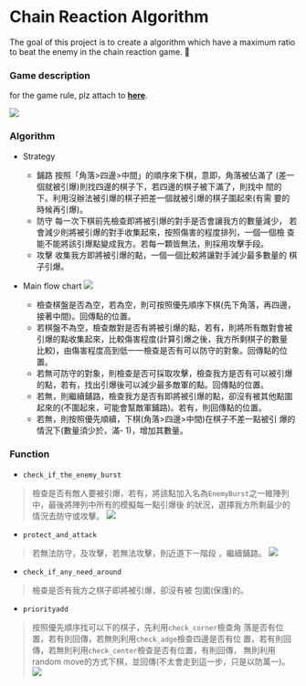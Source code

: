 # Chain Reaction Algorithm
The goal of this project is to create a algorithm which have a maximum ratio to beat the enemy in the chain reaction game. :wind_chime: 

### Game description
for the game rule, plz attach to [**here**](https://www.youtube.com/watch?v=7YGgI02LOtw).

![](https://i.imgur.com/op1l6zh.png)

### Algorithm
* Strategy
    * 鋪路
    按照「角落>四邊>中間」的順序來下棋，意即，角落被佔滿了 (差一個就被引爆)則找四邊的棋子下，若四邊的棋子被下滿了，則找中 間的下。利用沒辦法被引爆的棋子把差一個就被引爆的棋子圍起來(有需 要的時候再引爆)。
    * 防守
    每一次下棋前先檢查即將被引爆的對手是否會讓我方的數量減少， 若會減少則將被引爆的對手收集起來，按照傷害的程度排列，一個一個檢 查能不能將該引爆點變成我方。若每一顆皆無法，則採用攻擊手段。
    * 攻擊
    收集我方即將被引爆的點，一個一個比較將讓對手減少最多數量的 棋子引爆。
    
* Main flow chart
![](https://i.imgur.com/WFg5Ucd.png)
    * 檢查棋盤是否為空，若為空，則可按照優先順序下棋(先下角落，再四邊， 接著中間)。回傳點的位置。
    * 若棋盤不為空，檢查敵對是否有將被引爆的點，若有，則將所有敵對會被 引爆的點收集起來，比較傷害程度(計算引爆之後，我方所剩棋子的數量 比較)，由傷害程度高到低一一檢查是否有可以防守的對象。回傳點的位 置。
    * 若無可防守的對象，則檢查是否可採取攻擊，檢查我方是否有可以被引爆 的點，若有，找出引爆後可以減少最多敵軍的點。回傳點的位置。
    * 若無，則繼續鋪路，檢查我方是否有即將被引爆的點，卻沒有被其他點圍 起來的(不圍起來，可能會幫敵軍鋪路)。若有，則回傳點的位置。
    * 若無，則按照優先順續，下棋(角落>四邊>中間)在棋子不差一點被引
爆的情況下(數量須少於，滿- 1)，增加其數量。

### Function

* `check_if_the_enemy_burst`
> 檢查是否有敵人要被引爆，若有，將該點加入名為`EnemyBurst`之一維陣列中，最後將陣列中所有的模擬每一點引爆後 的狀況，選擇我方所剩最少的情況去防守或攻擊。
![](https://i.imgur.com/QB1J8KK.png)

* `protect_and_attack`
> 若無法防守，及攻擊，若無法攻擊，則近道下一階段 ，繼續鋪路。
![](https://i.imgur.com/awW1VAa.png)

* `check_if_any_need_around`
> 檢查是否有我方之棋子即將被引爆，卻沒有被 包圍(保護)的。
* `priorityadd`
> 按照優先順序找可以下的棋子，先利用`check_corner`檢查角 落是否有位置，若有則回傳，若無則利用`check_adge`檢查四邊是否有位 置，若有則回傳，若無則利用`check_center`檢查是否有位置，有則回傳， 無則利用random move的方式下棋，並回傳(不太會走到這一步，只是以防萬一)。
![](https://i.imgur.com/5yYIslR.png)




